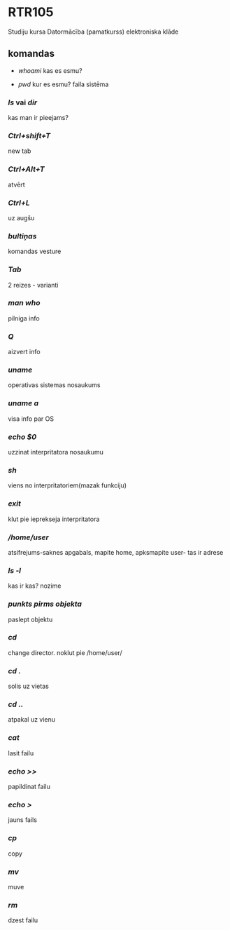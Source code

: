 # RTR105
Studiju kursa Datormācība (pamatkurss) elektroniska klāde

## komandas
- *whoami*   kas es esmu?

- *pwd*   kur es esmu? faila sistēma

### *ls* vai *dir*   
kas man ir pieejams?

### *Ctrl+shift+T*   
new tab

### *Ctrl+Alt+T*   
atvērt

### *Ctrl+L*   
uz augšu

### *bultiņas*   
komandas vesture

### *Tab*   
2 reizes - varianti

### *man who*   
pilniga info

### *Q*   
aizvert info

### *uname*   
operativas sistemas nosaukums

### *uname a*   
visa info par OS

### *echo $0*   
uzzinat interpritatora nosaukumu

### *sh*   
viens no interpritatoriem(mazak funkciju)

### *exit*   
klut pie ieprekseja interpritatora

### */home/user*   
atsifrejums-saknes apgabals, mapite home, apksmapite user- tas ir adrese

### *ls -l*   
kas ir kas? nozime

### *punkts pirms objekta*   
paslept objektu

### *cd*   
change director. noklut pie /home/user/

### *cd .*   
solis uz vietas

### *cd ..*   
atpakal uz vienu 

### *cat*
lasit failu

### *echo >>*
papildinat failu

### *echo >*
jauns fails

### *cp* 
copy

### *mv*
muve

### *rm*
dzest failu
